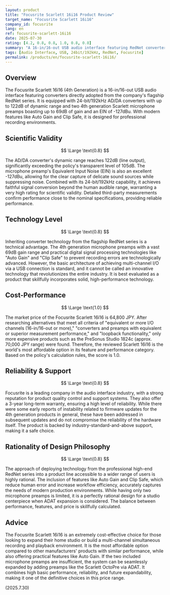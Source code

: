 ```yaml
---
layout: product
title: "Focusrite Scarlett 16i16 Product Review"
target_name: "Focusrite Scarlett 16i16"
company_id: focusrite
lang: en
ref: focusrite-scarlett-16i16
date: 2025-07-30
rating: [4.2, 0.8, 0.8, 1.0, 0.8, 0.8]
summary: "A 16-in/16-out USB audio interface featuring RedNet converters, boasting a vast 122dB dynamic range and excellent preamp performance. It stands as the world's most affordable option among products with equivalent or superior features and measurement performance, delivering extremely high cost-performance."
tags: [Audio Interface, USB, 24bit/192kHz, RedNet, Focusrite]
permalink: /products/en/focusrite-scarlett-16i16/
---
```


## Overview

The Focusrite Scarlett 16i16 (4th Generation) is a 16-in/16-out USB audio interface featuring converters directly adopted from the company's flagship RedNet series. It is equipped with 24-bit/192kHz AD/DA converters with up to 122dB of dynamic range and two 4th generation Scarlett microphone preamps boasting up to 69dB of gain and an EIN of -127dBu. With modern features like Auto Gain and Clip Safe, it is designed for professional recording environments.

## Scientific Validity

$$ \Large \text{0.8} $$

The AD/DA converter's dynamic range reaches 122dB (line output), significantly exceeding the policy's transparent level of 105dB. The microphone preamp's Equivalent Input Noise (EIN) is also an excellent -127dBu, allowing for the clear capture of delicate sound sources while suppressing noise. Combined with its 24-bit/192kHz capability, it achieves faithful signal conversion beyond the human audible range, warranting a very high rating for scientific validity. Detailed third-party measurements confirm performance close to the nominal specifications, providing reliable performance.

## Technology Level

$$ \Large \text{0.8} $$

Inheriting converter technology from the flagship RedNet series is a technical advantage. The 4th generation microphone preamps with a vast 69dB gain range and practical digital signal processing technologies like "Auto Gain" and "Clip Safe" to prevent recording errors are technologically advanced. However, the basic architecture of achieving multi-channel I/O via a USB connection is standard, and it cannot be called an innovative technology that revolutionizes the entire industry. It is best evaluated as a product that skillfully incorporates solid, high-performance technology.

## Cost-Performance

$$ \Large \text{1.0} $$

The market price of the Focusrite Scarlett 16i16 is 64,800 JPY. After researching alternatives that meet all criteria of "equivalent or more I/O channels (16-in/16-out or more)," "converters and preamps with equivalent or superior measurement performance," and "loopback functionality," only more expensive products such as the PreSonus Studio 1824c (approx. 70,000 JPY range) were found. Therefore, the reviewed Scarlett 16i16 is the world's most affordable option in its feature and performance category. Based on the policy's calculation rules, the score is 1.0.

## Reliability & Support

$$ \Large \text{0.8} $$

Focusrite is a leading company in the audio interface industry, with a strong reputation for product quality control and support systems. They also offer a 3-year long-term warranty, ensuring a high level of reliability. While there were some early reports of instability related to firmware updates for the 4th generation products in general, these have been addressed in subsequent updates and do not compromise the reliability of the hardware itself. The product is backed by industry-standard-and-above support, making it a safe choice.

## Rationality of Design Philosophy

$$ \Large \text{0.8} $$

The approach of deploying technology from the professional high-end RedNet series into a product line accessible to a wider range of users is highly rational. The inclusion of features like Auto Gain and Clip Safe, which reduce human error and increase workflow efficiency, accurately captures the needs of modern production environments. While having only two microphone preamps is limited, it is a perfectly rational design for a studio centerpiece when ADAT expansion is considered. The balance between performance, features, and price is skillfully calculated.

## Advice

The Focusrite Scarlett 16i16 is an extremely cost-effective choice for those looking to expand their home studio or build a multi-channel simultaneous recording and playback environment. It is the most affordable option compared to other manufacturers' products with similar performance, while also offering practical features like Auto Gain. If the two included microphone preamps are insufficient, the system can be seamlessly expanded by adding preamps like the Scarlett OctoPre via ADAT. It combines high basic performance, reliability, and future expandability, making it one of the definitive choices in this price range.

(2025.7.30)
